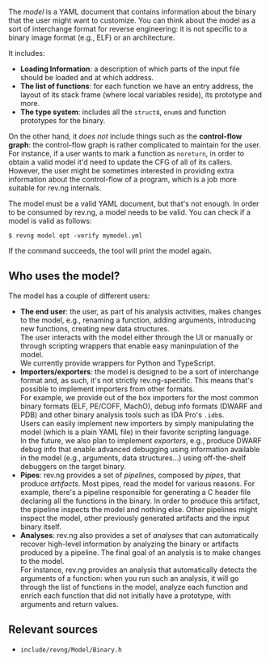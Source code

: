 The *model* is a YAML document that contains information about the binary that the user might want to customize.
You can think about the model as a sort of interchange format for reverse engineering: it is not specific to a binary image format (e.g., ELF) or an architecture.

It includes:

* **Loading Information**: a description of which parts of the input file should be loaded and at which address.
* **The list of functions**: for each function we have an entry address, the layout of its stack frame (where local variables reside), its prototype and more.
* **The type system**: includes all the `struct`s, `enum`s and function prototypes for the binary.

On the other hand, it *does not* include things such as the **control-flow graph**: the control-flow graph is rather complicated to maintain for the user.
<br />For instance, if a user wants to mark a function as `noreturn`, in order to obtain a valid model it'd need to update the CFG of all of its callers.
However, the user might be sometimes interested in providing extra information about the control-flow of a program, which is a job more suitable for rev.ng internals.

The model must be a valid YAML document, but that's not enough.
In order to be consumed by rev.ng, a model needs to be valid.
You can check if a model is valid as follows:

```{bash notest}
$ revng model opt -verify mymodel.yml
```

If the command succeeds, the tool will print the model again.

## Who uses the model?

The model has a couple of different users:

* **The end user**: the user, as part of his analysis activities, makes changes to the model, e.g., renaming a function, adding arguments, introducing new functions, creating new data structures.
  <br />The user interacts with the model either through the UI or manually or through scripting wrappers that enable easy maninpulation of the model.<br />
  We currently provide wrappers for Python and TypeScript.
* **Importers/exporters**: the model is designed to be a sort of interchange format and, as such, it's not strictly rev.ng-specific.
  This means that's possible to implement importers from other formats.
  <br />For example, we provide out of the box importers for the most common binary formats (ELF, PE/COFF, MachO), debug info formats (DWARF and PDB) and other binary analysis tools such as IDA Pro's `.idb`s.
  <br />Users can easily implement new importers by simply manipulating the model (which is a plain YAML file) in their favorite scripting language.
  <br />In the future, we also plan to implement *exporters*, e.g., produce DWARF debug info that enable advanced debugging using information available in the model (e.g., arguments, data structures...) using off-the-shelf debuggers on the target binary.
* **Pipes**: rev.ng provides a set of *pipelines*, composed by *pipes*, that produce *artifacts*. Most pipes, read the model for various reasons.
  For example, there's a pipeline responsible for generating a C header file declaring all the functions in the binary.
  In order to produce this artifact, the pipeline inspects the model and nothing else.
  Other pipelines might inspect the model, other previously generated artifacts and the input binary itself.
* **Analyses**: rev.ng also provides a set of *analyses* that can automatically recover high-level information by analyzing the binary or artifacts produced by a pipeline.
  The final goal of an analysis is to make changes to the model.
  <br />For instance, rev.ng provides an analysis that automatically detects the arguments of a function: when you run such an analysis, it will go through the list of functions in the model, analyze each function and enrich each function that did not initially have a prototype, with arguments and return values.

## Relevant sources

* `include/revng/Model/Binary.h`
